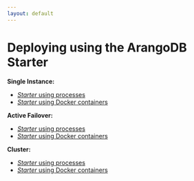 ```yaml
---
layout: default
---
```

<!-- don't edit here, it's from https://@github.com/arangodb-helper/arangodb.git / docs/Manual/ -->
Deploying using the ArangoDB Starter
====================================

**Single Instance:**

- [_Starter_ using processes](deployment-single-instance-using-the-starter.html)
- [_Starter_ using Docker containers](../SingleInstance/UsingTheStarter.md#using-the-arangodb-starter-in-docker)

**Active Failover:**

- [_Starter_ using processes](deployment-active-failover-using-the-starter.html)
- [_Starter_ using Docker containers](../ActiveFailover/UsingTheStarter.md#using-the-arangodb-starter-in-docker)

**Cluster:**

- [_Starter_ using processes](deployment-cluster-using-the-starter.html)
- [_Starter_ using Docker containers](../Cluster/UsingTheStarter.md#using-the-arangodb-starter-in-docker)

